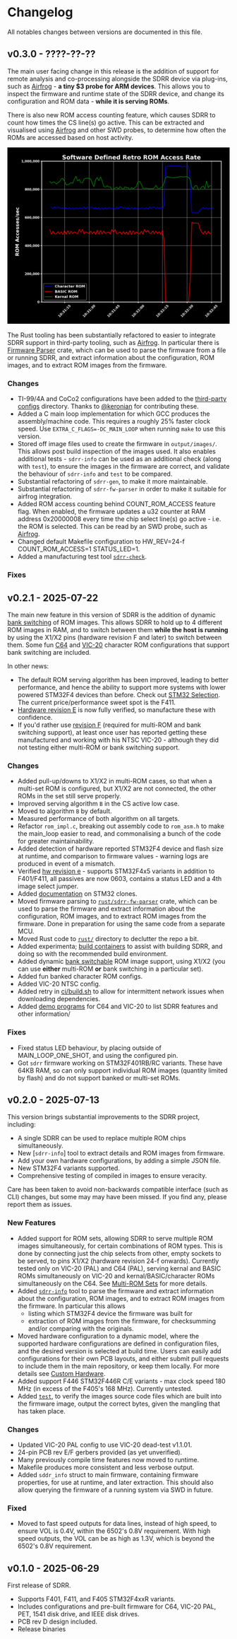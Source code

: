 # Changelog

All notables changes between versions are documented in this file.

## v0.3.0 - ????-??-??

The main user facing change in this release is the addition of support for remote analysis and co-processing alongside the SDRR device via plug-ins, such as [Airfrog](https://piers.rocks/u/airfrog) - **a tiny $3 probe for ARM devices**.  This allows you to inspect the firmware and runtime state of the SDRR device, and change its configuration and ROM data - **while it is serving ROMs**.

There is also new ROM access counting feature, which causes SDRR to count how times the CS line(s) go active.  This can be extracted and visualised using [Airfrog](https://piers.rocks/u/airfrog) and other SWD probes, to determine how often the ROMs are accessed based on host activity.

![ROM Access Graph](docs/images/access-rate.png)

The Rust tooling has been substantially refactored to easier to integrate SDRR support in third-party tooling, such as [Airfrog](https://piers.rocks/u/airfrog).  In particular there is [Firmware Parser](rust/sdrr-fw-parser/README.md) crate, which can be used to parse the firmware from a file or running SDRR, and extract information about the configuration, ROM images, and to extract ROM images from the firmware.

### Changes

- TI-99/4A and CoCo2 configurations have been added to the [third-party configs](config/third-party/README.md) directory.  Thanks to [@keronian](https://github.com/keronian) for contributing these.
- Added a C main loop implementation for which GCC produces the assembly/machine code.  This requires a roughly 25% faster clock speed.  Use `EXTRA_C_FLAGS=-DC_MAIN_LOOP` when running `make` to use this version.
- Stored off image files used to create the firmware in `output/images/`.  This allows post build inspection of the images used.  It also enables additional tests - `sdrr-info` can be used as an additional check (along with `test`), to ensure the images in the firmware are correct, and validate the behaviour of `sdrr-info` and `test` to be compared.
- Substantial refactoring of `sdrr-gen`, to make it more maintainable.
- Substantial refactoring of `sdrr-fw-parser` in order to make it suitable for airfrog integration.
- Added ROM access counting behind COUNT_ROM_ACCESS feature flag.  When enabled, the firmware updates a u32 counter at RAM address 0x20000008 every time the chip select line(s) go active - i.e. the ROM is selected.  This can be read by an SWD probe, such as [Airfrog](https://piers.rocks/u/sdrr). 
- Changed default Makefile configuration to HW_REV=24-f COUNT_ROM_ACCESS=1 STATUS_LED=1.
- Added a manufacturing test tool [`sdrr-check`](rust/sdrr-check/README.md).

### Fixes


## v0.2.1 - 2025-07-22

The main new feature in this version of SDRR is the addition of dynamic [bank switching](docs/MULTI-ROM-SETS.md#dynamic-bank-switching) of ROM images.  This allows SDRR to hold up to 4 different ROM images in RAM, and to switch between them **while the host is running** by using the X1/X2 pins (hardware revision F and later) to switch between them.  Some fun [C64](config/bank-c64-char-fun.mk) and [VIC-20](config/bank-vic20-char-fun.mk) character ROM configurations that support bank switching are included.

In other news:
- The default ROM serving algorithm has been improved, leading to better performance, and hence the ability to support more systems with lower powered STM32F4 devices than before.  Check out [STM32 Selection](docs/STM32-SELECTION.md). The current price/performance sweet spot is the F411.
- [Hardware revision E](sdrr-pcb/verified/stm32f4-24-pin-rev-e/README.md) is now fully verified, so manufacture these with confidence.
- If you'd rather use [revision F](sdrr-pcb/unverified/stm32f4-24-pin-rev-f/README.md) (required for multi-ROM and bank switching support), at least once user has reported getting these manufactured and working with his NTSC VIC-20 - although they did not testing either multi-ROM or bank switching support.

### Changes

- Added pull-up/downs to X1/X2 in multi-ROM cases, so that when a multi-set ROM is configured, but X1/X2 are not connected, the other ROMs in the set still serve properly.
- Improved serving algorithm `B` in the CS active low case.
- Moved to algorithm `B` by default.
- Measured performance of both algorithm on all targets.
- Refactor `rom_impl.c`, breaking out assembly code to `rom_asm.h` to make the main_loop easier to read, and commonalising a bunch of the code for greater maintainability.
- Added detection of hardware reported STM32F4 device and flash size at runtime, and comparison to firmware values - warning logs are produced in event of a mismatch.
- Verified [hw revision e](/sdrr-pcb/verified/stm32f4-24-pin-rev-e/) - supports STM32F4x5 variants in addition to F401/F411, all passives are now 0603, contains a status LED and a 4th image select jumper.
- Added [documentation](/docs/STM32-CLONES.md) on STM32 clones.
- Moved firmware parsing to [`rust/sdrr-fw-parser`](/rust/sdrr-fw-parser/README.md) crate, which can be used to parse the firmware and extract information about the configuration, ROM images, and to extract ROM images from the firmware.  Done in preparation for using the same code from a separate MCU.
- Moved Rust code to [`rust/`](/rust/) directory to declutter the repo a bit.
- Added experimenta; [build containers](/ci/docker/README.md) to assist with building SDRR, and doing so with the recommended build environment.
- Added dynamic [bank switchable](docs/MULTI-ROM-SETS.md#dynamic-bank-switching) ROM image support, using X1/X2 (you can use __either__ multi-ROM __or__ bank switching in a particular set).
- Added fun banked character ROM configs.
- Added VIC-20 NTSC config.
- Added retry in [ci/build.sh](ci/build.sh) to allow for intermittent network issues when downloading dependencies.
- Added [demo programs](demo/README.md) for C64 and VIC-20 to list SDRR features and other information/

### Fixes

- Fixed status LED behaviour, by placing outside of MAIN_LOOP_ONE_SHOT, and using the configured pin.
- Got `sdrr` firmware working on STM32F401RB/RC variants.  These have 64KB RAM, so can only support individual ROM images (quantity limited by flash) and do not support banked or multi-set ROMs.

## v0.2.0 - 2025-07-13

This version brings substantial improvements to the SDRR project, including:

- A single SDRR can be used to replace multiple ROM chips simultaneously.
- New [`sdrr-info`] tool to extract details and ROM images from firmware.
- Add your own hardware configurations, by adding a simple JSON file.
- New STM32F4 variants supported.
- Comprehensive testing of compiled in images to ensure veracity.

Care has been taken to avoid non-backwards compatible interface (such as CLI) changes, but some may may have been missed.  If you find any, please report them as issues.

### New Features

- Added support for ROM sets, allowing SDRR to serve multiple ROM images simultaneously, for certain combinations of ROM types.  This is done by connecting just the chip selects from other, empty sockets to be served, to pins X1/X2 (hardware revision 24-f onwards).  Currently tested only on VIC-20 (PAL) and C64 (PAL), serving kernal and BASIC ROMs simultaneously on VIC-20 and kernal/BASIC/character ROMs simultaneously on the C64.  See [Multi-ROM Sets](/docs/MULTI-ROM-SETS.md) for more details.
- Added [`sdrr-info`](/rust/sdrr-info/README.md) tool to parse the firmware and extract information about the configuration, ROM images, and to extract ROM images from the firmware.  In particular this allows
  - listing which STM32F4 device the firmware was built for
  - extraction of ROM images from the firmware, for checksumming and/or comparing with the originals.
- Moved hardware configuration to a dynamic model, where the supported hardware configurations are defined in configuration files, and the desired version is selected at build time.  Users can easily add configurations for their own PCB layouts, and either submit pull requests to include them in the main repository, or keep them locally.  For more details see [Custom Hardware](/docs/CUSTOM-HARDWARE.md).
- Added support F446 STM32F446R C/E variants - max clock speed 180 MHz (in excess of the F405's 168 MHz).  Currently untested.
- Added [`test`](/test/README.md), to verify the images source code files which are built into the firmware image, output the correct bytes, given the mangling that has taken place.

### Changes

- Updated VIC-20 PAL config to use VIC-20 dead-test v1.1.01.
- 24-pin PCB rev E/F gerbers provided (as yet unverified).
- Many previously compile time features now moved to runtime.
- Makefile produces more consistent and less verbose output.
- Added `sddr_info` struct to main firmware, containing firmware properties, for use at runtime, and later extraction.  This should also allow querying the firmware of a running system via SWD in future.

### Fixed

- Moved to fast speed outputs for data lines, instead of high speed, to ensure VOL is 0.4V, within the 6502's 0.8V requirement.  With high speed outputs, the VOL can be as high as 1.3V, which is beyond the 6502's 0.8V requirement.

## v0.1.0 - 2025-06-29

First release of SDRR.

- Supports F401, F411, and F405 STM32F4xxR variants.
- Includes configurations and pre-built firmware for C64, VIC-20 PAL, PET, 1541 disk drive, and IEEE disk drives.
- PCB rev D design included.
- Release binaries
